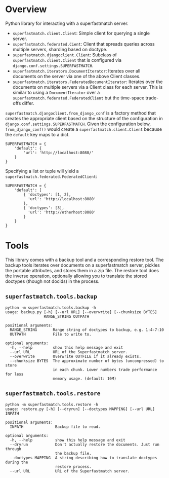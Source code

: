 # Overview #

Python library for interacting with a superfastmatch server.

* `superfastmatch.client.Client`: Simple client for querying a single server.
* `superfastmatch.federated.Cient`: Client that spreads queries across multiple servers, sharding based on doctype.
* `superfastmatch.djangoclient.Client`: Subclass of `superfastmatch.client.Client` that is configured via `django.conf.settings.SUPERFASTMATCH`.
* `superfastmatch.iterators.DocumentIterator`: Iterates over all documents on the server via one of the above Client classes.
* `superfastmatch.iterators.FederatedDocumentIterator`: Iterates over the documents on multiple servers via a Client class for each server. This is similar to using a `DocumentIterator` over a `superfastmatch.federated.FederatedClient` but the time-space trade-offs differ.


`superfastmatch.djangoclient.from_django_conf` is a factory method that creates the appropriate client based on the structure of the configuration in `django.conf.settings.SUPERFASTMATCH`. Given the configuration below, `from_django_conf()` would create a `superfastmatch.client.Client` because the `default` key maps to a dict.

    SUPERFASTMATCH = {
        'default': {
            'url': 'http://localhost:8080/'
        }
    }

Specifying a list or tuple will yield a `superfastmatch.federated.FederatedClient`:

    SUPERFASTMATCH = {
        'default': [
            { 'doctypes': [1, 2],
              'url': 'http://localhost:8080'
            },
            { 'doctypes': [3],
              'url': 'http://otherhost:8080'
            }
        }
    }

# Tools #

This library comes with a backup tool and a corresponding restore tool. The backup tools iterates over documents on a superfastmatch server, pickles the portable attributes, and stores them in a zip file. The restore tool does the inverse operation, optionally allowing you to translate the stored doctypes (though not docids) in the process.

## `superfastmatch.tools.backup` ##
    python -m superfastmatch.tools.backup -h
    usage: backup.py [-h] [--url URL] [--overwrite] [--chunksize BYTES]
                     RANGE_STRING OUTPATH
    
    positional arguments:
      RANGE_STRING       Range string of doctypes to backup, e.g. 1:4-7:10
      OUTPATH            File to write to.
    
    optional arguments:
      -h, --help         show this help message and exit
      --url URL          URL of the Superfastmatch server.
      --overwrite        Overwrite OUTFILE if it already exists.
      --chunksize BYTES  The approximate number of bytes (uncompressed) to store
                         in each chunk. Lower numbers trade performance for less
                         memory usage. (default: 10M)



## `superfastmatch.tools.restore` ##
    python -m superfastmatch.tools.restore -h
    usage: restore.py [-h] [--dryrun] [--doctypes MAPPING] [--url URL] INPATH
    
    positional arguments:
      INPATH              Backup file to read.
    
    optional arguments:
      -h, --help          show this help message and exit
      --dryrun            Don't actually restore the documents. Just run through
                          the backup file.
      --doctypes MAPPING  A string describing how to translate doctypes during the
                          restore process.
      --url URL           URL of the Superfastmatch server.



